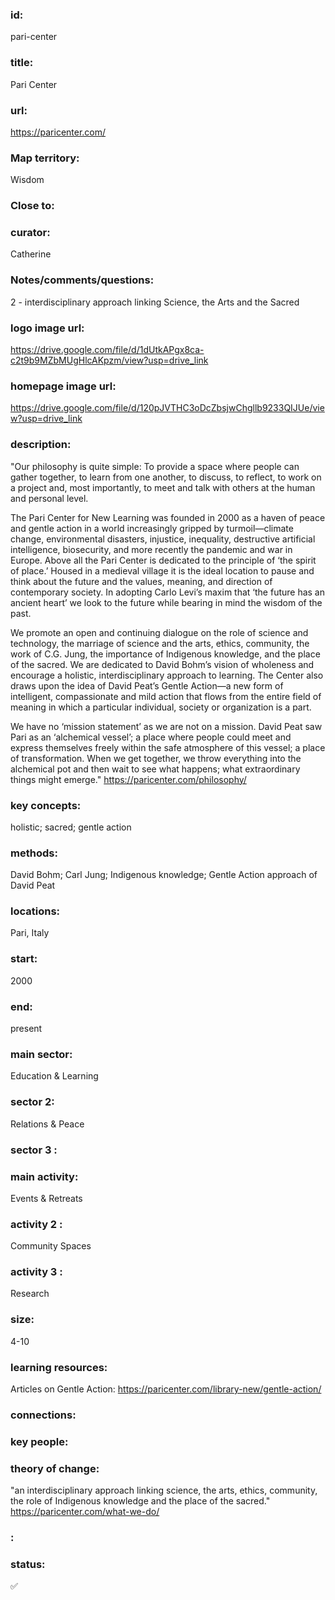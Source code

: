 ### id: 
  pari-center
### title: 
  Pari Center
### url: 
  https://paricenter.com/
### Map territory: 
  Wisdom
### Close to: 
  
### curator: 
  Catherine
### Notes/comments/questions: 
  2 - interdisciplinary approach linking Science, the Arts and the Sacred
### logo image url: 
  https://drive.google.com/file/d/1dUtkAPgx8ca-c2t9b9MZbMUgHlcAKpzm/view?usp=drive_link
### homepage image url: 
  https://drive.google.com/file/d/120pJVTHC3oDcZbsjwChgllb9233QIJUe/view?usp=drive_link
### description: 
  "Our philosophy is quite simple: To provide a space where people can gather together, to learn from one another, to discuss, to reflect, to work on a project and, most importantly, to meet and talk with others at the human and personal level.

The Pari Center for New Learning was founded in 2000 as a haven of peace and gentle action in a world increasingly gripped by turmoil—climate change, environmental disasters, injustice, inequality, destructive artificial intelligence, biosecurity, and more recently the pandemic and war in Europe. Above all the Pari Center is dedicated to the principle of ‘the spirit of place.’ Housed in a medieval village it is the ideal location to pause and think about the future and the values, meaning, and direction of contemporary society. In adopting Carlo Levi’s maxim that ‘the future has an ancient heart’ we look to the future while bearing in mind the wisdom of the past.

We promote an open and continuing dialogue on the role of science and technology, the marriage of science and the arts, ethics, community, the work of C.G. Jung, the importance of Indigenous knowledge, and the place of the sacred. We are dedicated to David Bohm’s vision of wholeness and encourage a holistic, interdisciplinary approach to learning. The Center also draws upon the idea of David Peat’s Gentle Action—a new form of intelligent, compassionate and mild action that flows from the entire field of meaning in which a particular individual, society or organization is a part.

We have no ‘mission statement’ as we are not on a mission. David Peat saw Pari as an ‘alchemical vessel’; a place where people could meet and express themselves freely within the safe atmosphere of this vessel; a place of transformation. When we get together, we throw everything into the alchemical pot and then wait to see what happens; what extraordinary things might emerge."
https://paricenter.com/philosophy/ 
### key concepts: 
  holistic; sacred; gentle action
### methods: 
  David Bohm; Carl Jung; Indigenous knowledge; Gentle Action approach of David Peat
### locations: 
  Pari, Italy
### start: 
  2000
### end: 
  present
### main sector: 
  Education & Learning
### sector 2: 
  Relations & Peace
### sector 3 : 
  
### main activity: 
  Events & Retreats
### activity 2 : 
  Community Spaces
### activity 3 : 
  Research
### size: 
  4-10
### learning resources: 
  Articles on Gentle Action: https://paricenter.com/library-new/gentle-action/ 
### connections: 
  
### key people: 
  
### theory of change: 
  "an interdisciplinary approach linking science, the arts, ethics, community, the role of Indigenous knowledge and the place of the sacred."
https://paricenter.com/what-we-do/ 
### : 
  
### status: 
  ✅
